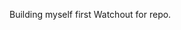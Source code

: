 Building myself first 
Watchout for repo.


<!---
Kingflirckz22/Kingflirckz22 is a ✨ special ✨ repository because its `README.md` (this file) appears on your GitHub profile.
You can click the Preview link to take a look at your changes.
--->

